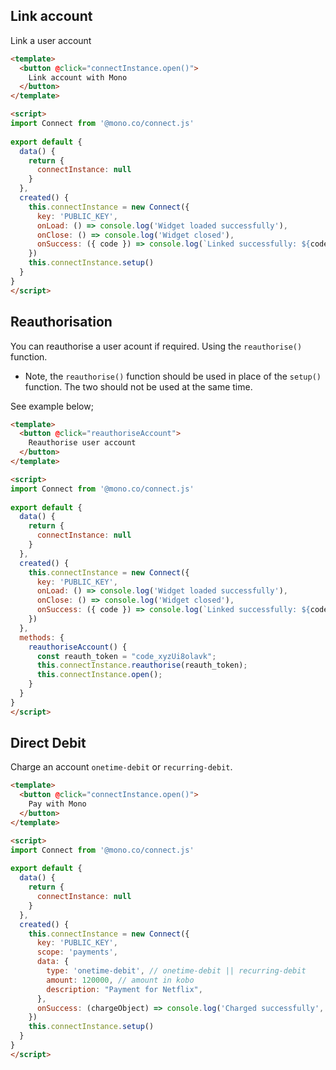 ## Link account
Link a user account
```html
<template>
  <button @click="connectInstance.open()">
    Link account with Mono
  </button>
</template>

<script>
import Connect from '@mono.co/connect.js'
  
export default {
  data() {
    return {
      connectInstance: null
    }
  },
  created() {
    this.connectInstance = new Connect({
      key: 'PUBLIC_KEY',
      onLoad: () => console.log('Widget loaded successfully'),
      onClose: () => console.log('Widget closed'),
      onSuccess: ({ code }) => console.log(`Linked successfully: ${code}`),
    })
    this.connectInstance.setup()
  }
}
</script>
```
## Reauthorisation 

You can reauthorise a user acount if required. Using the `reauthorise()` function. 

- Note, the `reauthorise()` function should be used in place of the `setup()` function. The two should not be used at the same time.

See example below;
```html
<template>
  <button @click="reauthoriseAccount">
    Reauthorise user account
  </button>
</template>

<script>
import Connect from '@mono.co/connect.js'
  
export default {
  data() {
    return {
      connectInstance: null
    }
  },
  created() {
    this.connectInstance = new Connect({
      key: 'PUBLIC_KEY',
      onLoad: () => console.log('Widget loaded successfully'),
      onClose: () => console.log('Widget closed'),
      onSuccess: ({ code }) => console.log(`Linked successfully: ${code}`),
    })
  },
  methods: {
    reauthoriseAccount() {
      const reauth_token = "code_xyzUi8olavk";
      this.connectInstance.reauthorise(reauth_token);
      this.connectInstance.open();
    }
  }
}
</script>
```
## Direct Debit
Charge an account `onetime-debit` or `recurring-debit`.
```html
<template>
  <button @click="connectInstance.open()">
    Pay with Mono
  </button>
</template>

<script>
import Connect from '@mono.co/connect.js'
  
export default {
  data() {
    return {
      connectInstance: null
    }
  },
  created() {
    this.connectInstance = new Connect({
      key: 'PUBLIC_KEY',
      scope: 'payments',
      data: {
        type: 'onetime-debit', // onetime-debit || recurring-debit
        amount: 120000, // amount in kobo
        description: "Payment for Netflix",
      },
      onSuccess: (chargeObject) => console.log('Charged successfully', chargeObject)
    })
    this.connectInstance.setup()
  }
}
</script>
```
